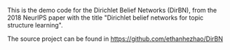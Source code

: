 This is the demo code for the Dirichlet Belief Networks (DirBN), from the 2018 NeurIPS paper with the title "Dirichlet belief networks for topic structure learning".

The source project can be found in https://github.com/ethanhezhao/DirBN
